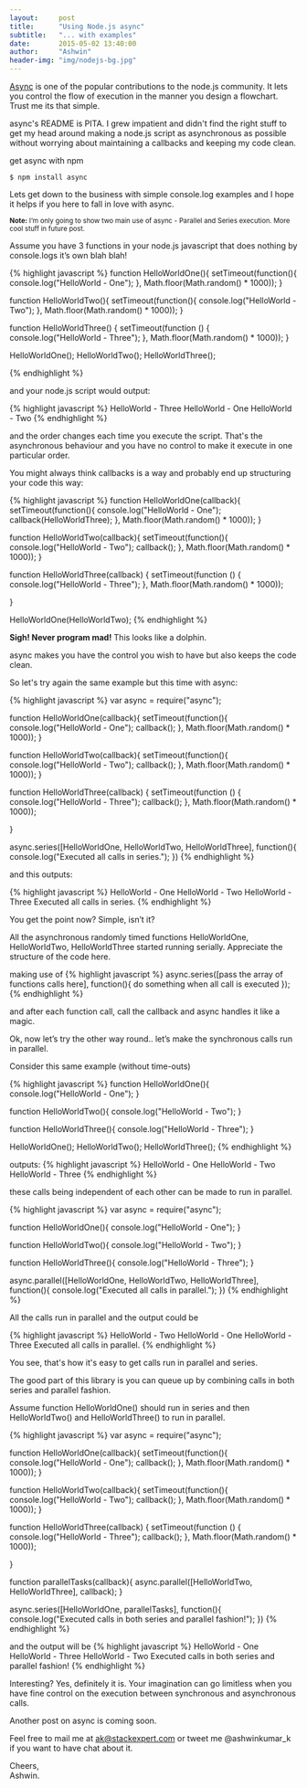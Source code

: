 ```yaml
---
layout:     post
title:      "Using Node.js async"
subtitle:   "... with examples"
date:       2015-05-02 13:40:00
author:     "Ashwin"
header-img: "img/nodejs-bg.jpg"
---
```


<a href="https://www.npmjs.com/package/async" target="_blank">Async</a> is one of the popular contributions to the node.js community. It lets you control the flow of execution in the manner you design a flowchart. Trust me its that simple. 

async's README is PITA. I grew impatient and didn't find the right stuff to get my head around making a node.js script as asynchronous as possible without worrying about maintaining a callbacks and keeping my code clean. 

get async with npm

```
$ npm install async
```

Lets get down to the business with simple console.log examples and I hope it helps if you here to fall in love with async. 

<small><strong>Note:</strong> I’m only going to show two main use of async - Parallel and Series execution. More cool stuff in future post.</small>

Assume you have 3 functions in your node.js javascript that does nothing by console.logs it’s own blah blah! 

{% highlight javascript %} 
function HelloWorldOne(){
    setTimeout(function(){
        console.log("HelloWorld - One");
    }, Math.floor(Math.random() * 1000));
}

function HelloWorldTwo(){
    setTimeout(function(){
        console.log("HelloWorld - Two");
    }, Math.floor(Math.random() * 1000));
}


function HelloWorldThree() {
    setTimeout(function () {
        console.log("HelloWorld - Three");
    }, Math.floor(Math.random() * 1000));
}

HelloWorldOne();
HelloWorldTwo();
HelloWorldThree();

{% endhighlight %}

and your node.js script would output:

{% highlight javascript %} 
HelloWorld - Three
HelloWorld - One
HelloWorld - Two
{% endhighlight %}

and the order changes each time you execute the script. That's the asynchronous behaviour and you have no control to make it execute in one particular order. 

You might always think callbacks is a way and probably end up structuring your code this way:

{% highlight javascript %} 
function HelloWorldOne(callback){
    setTimeout(function(){
        console.log("HelloWorld - One");
        callback(HelloWorldThree);
    }, Math.floor(Math.random() * 1000));
}

function HelloWorldTwo(callback){
    setTimeout(function(){
        console.log("HelloWorld - Two");
        callback();
    }, Math.floor(Math.random() * 1000));
}


function HelloWorldThree(callback) {
    setTimeout(function () {
        console.log("HelloWorld - Three");
    }, Math.floor(Math.random() * 1000));

}

HelloWorldOne(HelloWorldTwo);
{% endhighlight %}


<strong>Sigh! Never program mad!</strong> This looks like a dolphin. 

async makes you have the control you wish to have but also keeps the code clean. 

So let's try again the same example but this time with async:

{% highlight javascript %} 
var async = require("async");

function HelloWorldOne(callback){
    setTimeout(function(){
        console.log("HelloWorld - One");
        callback();
    }, Math.floor(Math.random() * 1000));
}

function HelloWorldTwo(callback){
    setTimeout(function(){
        console.log("HelloWorld - Two");
        callback();
    }, Math.floor(Math.random() * 1000));
}

function HelloWorldThree(callback) {
    setTimeout(function () {
        console.log("HelloWorld - Three");
        callback();
    }, Math.floor(Math.random() * 1000));

}

async.series([HelloWorldOne, HelloWorldTwo, HelloWorldThree], function(){
    console.log("Executed all calls in series.");
})
{% endhighlight %}

and this outputs:

{% highlight javascript %} 
HelloWorld - One
HelloWorld - Two
HelloWorld - Three
Executed all calls in series.
{% endhighlight %}

You get the point now? Simple, isn’t it?

All the asynchronous randomly timed functions HelloWorldOne, HelloWorldTwo, HelloWorldThree started running serially. Appreciate the structure of the code here. 

making use of 
{% highlight javascript %} 
async.series([pass the array of functions calls here], function(){
   do something when all call is executed
});
{% endhighlight %}

and after each function call, call the callback and async handles it like a magic. 

Ok, now let’s try the other way round.. let’s make the synchronous calls run in parallel. 

Consider this same example (without time-outs)

{% highlight javascript %} 
function HelloWorldOne(){
    console.log("HelloWorld - One");
}

function HelloWorldTwo(){
    console.log("HelloWorld - Two");
}

function HelloWorldThree(){
    console.log("HelloWorld - Three");
}

HelloWorldOne();
HelloWorldTwo();
HelloWorldThree();
{% endhighlight %}

outputs:
{% highlight javascript %} 
HelloWorld - One
HelloWorld - Two
HelloWorld - Three
{% endhighlight %}

these calls being independent of each other can be made to run in parallel.

{% highlight javascript %} 
var async = require("async");

function HelloWorldOne(){
    console.log("HelloWorld - One");
}

function HelloWorldTwo(){
    console.log("HelloWorld - Two");
}

function HelloWorldThree(){
    console.log("HelloWorld - Three");
}

async.parallel([HelloWorldOne, HelloWorldTwo, HelloWorldThree], function(){
    console.log("Executed all calls in parallel.");
})
{% endhighlight %}

All the calls run in parallel and the output could be

{% highlight javascript %} 
HelloWorld - Two
HelloWorld - One
HelloWorld - Three
Executed all calls in parallel.
{% endhighlight %}

You see, that's how it's easy to get calls run in parallel and series. 

The good part of this library is you can queue up by combining calls in both series and parallel fashion. 

Assume function HelloWorldOne() should run in series and then HelloWorldTwo() and HelloWorldThree() to run in parallel. 

{% highlight javascript %} 
var async = require("async");

function HelloWorldOne(callback){
    setTimeout(function(){
        console.log("HelloWorld - One");
        callback();
    }, Math.floor(Math.random() * 1000));
}

function HelloWorldTwo(callback){
    setTimeout(function(){
        console.log("HelloWorld - Two");
        callback();
    }, Math.floor(Math.random() * 1000));
}

function HelloWorldThree(callback) {
    setTimeout(function () {
        console.log("HelloWorld - Three");
        callback();
    }, Math.floor(Math.random() * 1000));

}

function parallelTasks(callback){
    async.parallel([HelloWorldTwo, HelloWorldThree], callback);
}

async.series([HelloWorldOne, parallelTasks], function(){
    console.log("Executed calls in both series and parallel fashion!");
})
{% endhighlight %}

and the output will be 
{% highlight javascript %} 
HelloWorld - One
HelloWorld - Three
HelloWorld - Two
Executed calls in both series and parallel fashion!
{% endhighlight %}

Interesting? Yes, definitely it is. Your imagination can go limitless when you have fine control on the execution between synchronous and asynchronous calls. 

Another post on async is coming soon. 

Feel free to mail me at ak@stackexpert.com or tweet me @ashwinkumar_k if you want to have chat about it. 

Cheers, 
<br> 
Ashwin.
